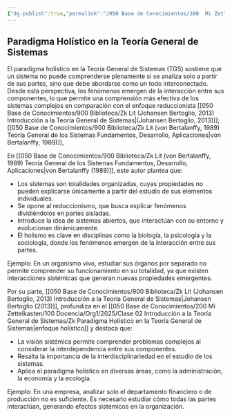 ```yaml
---
{"dg-publish":true,"permalink":"/050 Base de Conocimientos/200  Mi Zettelkasten/100 Docencia/Org1/2025/Clase 02 Introducción a la Teoría General de Sistemas/Zk Paradigma Holístico en la Teoría General de Sistemas/","tags":["definir"]}
---
```


## Paradigma Holístico en la Teoría General de Sistemas

El paradigma holístico en la Teoría General de Sistemas (TGS) sostiene que un sistema no puede comprenderse plenamente si se analiza solo a partir de sus partes, sino que debe abordarse como un todo interconectado. Desde esta perspectiva, los fenómenos emergen de la interacción entre sus componentes, lo que permite una comprensión más efectiva de los sistemas complejos en comparación con el enfoque reduccionista [[050 Base de Conocimientos/900 Biblioteca/Zk Lit (Johansen Bertoglio, 2013) Introducción a la Teoría General de Sistemas\|(Johansen Bertoglio, 2013)]]; [[050 Base de Conocimientos/900 Biblioteca/Zk Lit (von Bertalanffy, 1989) Teoría General de los Sistemas Fundamentos, Desarrollo, Aplicaciones\|von Bertalanffy, 1989)]], 

En [[050 Base de Conocimientos/900 Biblioteca/Zk Lit (von Bertalanffy, 1989) Teoría General de los Sistemas Fundamentos, Desarrollo, Aplicaciones\|von Bertalanffy (1989)]], este autor plantea que:

- Los sistemas son totalidades organizadas, cuyas propiedades no pueden explicarse únicamente a partir del estudio de sus elementos individuales.
- Se opone al reduccionismo, que busca explicar fenómenos dividiéndolos en partes aisladas.
- Introduce la idea de sistemas abiertos, que interactúan con su entorno y evolucionan dinámicamente.
- El holismo es clave en disciplinas como la biología, la psicología y la sociología, donde los fenómenos emergen de la interacción entre sus partes.

Ejemplo: En un organismo vivo, estudiar sus órganos por separado no permite comprender su funcionamiento en su totalidad, ya que existen interacciones sistémicas que generan nuevas propiedades emergentes.

Por su parte, [[050 Base de Conocimientos/900 Biblioteca/Zk Lit (Johansen Bertoglio, 2013) Introducción a la Teoría General de Sistemas\|Johansen Bertoglio (2013)]], profundiza en el [[050 Base de Conocimientos/200  Mi Zettelkasten/100 Docencia/Org1/2025/Clase 02 Introducción a la Teoría General de Sistemas/Zk Paradigma Holístico en la Teoría General de Sistemas\|enfoque holístico]] y destaca que:
- La visión sistémica permite comprender problemas complejos al considerar la interdependencia entre sus componentes.
- Resalta la importancia de la interdisciplinariedad en el estudio de los sistemas.
- Aplica el paradigma holístico en diversas áreas, como la administración, la economía y la ecología.

Ejemplo:
En una empresa, analizar solo el departamento financiero o de producción no es suficiente. Es necesario estudiar cómo todas las partes interactúan, generando efectos sistémicos en la organización.